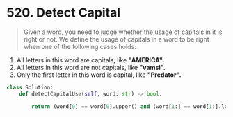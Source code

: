 # 520. Detect Capital

>Given a word, you need to judge whether the usage of capitals in it is right or not. We define the usage of capitals in a word to be right when one of the following cases holds:

1. All letters in this word are capitals, like **"AMERICA".**
2. All letters in this word are not capitals, like **"vamsi".**
3. Only the first letter in this word is capital, like **"Predator".**

```python
class Solution:
    def detectCapitalUse(self, word: str) -> bool:

        return (word[0] == word[0].upper() and (word[1:] == word[1:].lower() or word[1:] == word[1:].upper())) or (word == word.lower())
```

